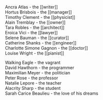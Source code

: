 Ancra Atlas - the [[writer]]  
Hortus Brisbois - the [[manager]]  
Timothy Clement - the [[physicist]]  
Alain Tremblay - the [[owner]]  
Tara Robles - the [[architect]]  
Eroica Vici - the [[lawyer]]  
Selene Bauman - the [[curator]]  
Catherine Shanks - the [[engineer]]  
Charlotte Simone Gagnon - the [[doctor]]  
Louise Wright - the [[pianist]]  
  
Walking Eagle - the vagrant  
David Hawthorn - the programmer  
Maximilian Meyer - the politician  
Peter Rose - the professor  
Natalie Lepore - the teacher  
Alacrity Sharp - the student  
Sarah Carice Beaulieu - the love of his dreams
